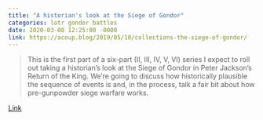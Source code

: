 ```yaml
---
title: "A historian's look at the Siege of Gondor"
categories: lotr gondor battles
date: 2020-03-08 12:25:00 -0000
link: https://acoup.blog/2019/05/10/collections-the-siege-of-gondor/
---
```

> This is the first part of a six-part (II, III, IV, V, VI) series I expect to roll out taking a historian’s look at the Siege of Gondor in Peter Jackson’s Return of the King.  We’re going to discuss how historically plausible the sequence of events is and, in the process, talk a fair bit about how pre-gunpowder siege warfare works.

[Link](https://acoup.blog/2019/05/10/collections-the-siege-of-gondor/)
